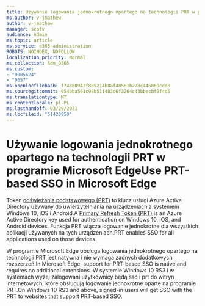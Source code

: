 ```yaml
---
title: Używanie logowania jednokrotnego opartego na technologii PRT w programie Microsoft Edge
ms.author: v-jmathew
author: v-jmathew
manager: scotv
audience: Admin
ms.topic: article
ms.service: o365-administration
ROBOTS: NOINDEX, NOFOLLOW
localization_priority: Normal
ms.collection: Adm_O365
ms.custom:
- "9005624"
- "9657"
ms.openlocfilehash: f74c80947f885214b8af48561b278c445069cdd0
ms.sourcegitcommit: 9540ba561c98b511483d6f3264c43bbecbf9f4d5
ms.translationtype: MT
ms.contentlocale: pl-PL
ms.lasthandoff: 03/29/2021
ms.locfileid: "51420950"
---
```

# <a name="use-prt-based-sso-in-microsoft-edge"></a><span data-ttu-id="f1524-102">Używanie logowania jednokrotnego opartego na technologii PRT w programie Microsoft Edge</span><span class="sxs-lookup"><span data-stu-id="f1524-102">Use PRT-based SSO in Microsoft Edge</span></span>

<span data-ttu-id="f1524-103">Token [odświeżania podstawowego (PRT)](https://go.microsoft.com/fwlink/?linkid=2133632) to klucz usługi Azure Active Directory używany do uwierzytelniania na urządzeniach z systemem Windows 10, iOS i Android.</span><span class="sxs-lookup"><span data-stu-id="f1524-103">A [Primary Refresh Token (PRT)](https://go.microsoft.com/fwlink/?linkid=2133632) is an Azure Active Directory key used for authentication on Windows 10, iOS, and Android devices.</span></span> <span data-ttu-id="f1524-104">Funkcja PRT włącza logowanie jednokrotne dla wszystkich aplikacji używanych na tych urządzeniach.</span><span class="sxs-lookup"><span data-stu-id="f1524-104">PRT enables SSO for all applications used on those devices.</span></span>

<span data-ttu-id="f1524-105">W programie Microsoft Edge obsługa logowania jednokrotnego opartego na technologii PRT jest natywna i nie wymaga żadnych dodatkowych rozszerzeń.</span><span class="sxs-lookup"><span data-stu-id="f1524-105">In Microsoft Edge, support for PRT-based SSO is native and requires no additional extensions.</span></span> <span data-ttu-id="f1524-106">W systemie Windows 10 RS3 i w systemach wyżej zalogowani użytkownicy będą sso i prt do witryn internetowych, które obsługują logowanie jednokrotne oparte na programie PRT.</span><span class="sxs-lookup"><span data-stu-id="f1524-106">On Windows 10 RS3 and above, signed-in users will get SSO with the PRT to websites that support PRT-based SSO.</span></span>
